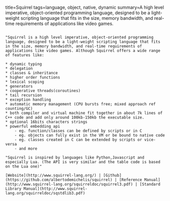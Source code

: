 title=Squirrel
tags=language, object, native, dynamic
summary=A high level imperative, object-oriented programming language, designed to be a light-weight scripting language that fits in the size, memory bandwidth, and real-time requirements of applications like video games.
~~~~~~

"Squirrel is a high level imperative, object-oriented programming language, designed to be a light-weight scripting language that fits in the size, memory bandwidth, and real-time requirements of applications like video games. Although Squirrel offers a wide range of features like:

* dynamic typing
* delegation
* classes & inheritance
* higher order functions
* lexical scoping
* generators
* cooperative threads(coroutines) 
* tail recursion
* exception handling
* automatic memory management (CPU bursts free; mixed approach ref counting/GC)
* both compiler and virtual machine fit together in about 7k lines of C++ code and add only around 100kb-150kb the executable size.
* optional 16bits characters strings
* powerful embedding api
    - eg. function/classes can be defined by scripts or in C
    - eg. objects can fully exist in the VM or be bound to native code
    - eg. classes created in C can be extended by scripts or vice-versa
    - and more

"Squirrel is inspired by languages like Python,Javascript and especially Lua. (The API is very similar and the table code is based on the Lua one)"

[Website](http://www.squirrel-lang.org/) | [Github](https://github.com/albertodemichelis/squirrel) | [Reference Manual](http://www.squirrel-lang.org/squirreldoc/squirrel3.pdf) | [Standard Library Manual](http://www.squirrel-lang.org/squirreldoc/sqstdlib3.pdf)
